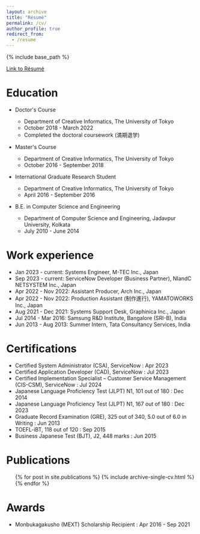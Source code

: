 ```yaml
---
layout: archive
title: "Résumé"
permalink: /cv/
author_profile: true
redirect_from:
  - /resume
---
```


{% include base_path %}

[Link to Résumé](Résumé_Sabyasachi_v25.pdf)

Education
======
* Doctor's Course
  * Department of Creative Informatics, The University of Tokyo
  * October 2018 - March 2022
  * Completed the doctoral coursework (満期退学)

* Master's Course
  * Department of Creative Informatics, The University of Tokyo
  * October 2016 - September 2018

* International Graduate Research Student
  * Department of Creative Informatics, The University of Tokyo
  * April 2016 - September 2016


* B.E. in Computer Science and Engineering
  * Department of Computer Science and Engineering, Jadavpur University, Kolkata
  * July 2010 - June 2014

Work experience
======
* Jan 2023 - current: Systems Engineer, M-TEC Inc., Japan                                                                             
* Sep 2023 - current: ServiceNow Developer (Business Partner),  NIandC NETSYSTEM Inc., Japan      
* Apr 2022 - Nov 2022: Assistant Producer, Arch Inc., Japan
* Apr 2022 - Nov 2022: Production Assistant (制作進行), YAMATOWORKS Inc., Japan                       
* Aug 2021 - Dec 2021: Systems Support Desk, Graphinica Inc., Japan                                                      
* Jul 2014 - Mar 2016: Samsung R&D Institute, Bangalore (SRI-B), India
* Jun 2013 - Aug 2013: Summer Intern, Tata Consultancy Services, India

Certifications
======
* Certified System Administrator (CSA), ServiceNow : Apr 2023
* Certified Application Developer (CAD), ServiceNow : Jul 2023
* Certified Implementation Specialist – Customer Service Management (CIS-CSM), ServiceNow : Jul 2024
* Japanese Language Proficiency Test (JLPT) N1, 101 out of 180 : Dec 2014
* Japanese Language Proficiency Test (JLPT) N1, 167 out of 180 : Dec 2023
* Graduate Record Examination (GRE), 325 out of 340, 5.0 out of 6.0 in Writing : Jun 2013
* TOEFL-iBT, 118 out of 120 : Sep 2015
* Business Japanese Test (BJT), J2, 448 marks : Jun 2015

Publications
======
  <ul>{% for post in site.publications %}
    {% include archive-single-cv.html %}
  {% endfor %}</ul>


Awards
======
* Monbukagakusho (MEXT) Scholarship Recipient : Apr 2016 - Sep 2021